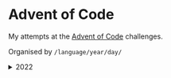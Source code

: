 # Advent of Code

My attempts at the [Advent of Code](https://adventofcode.com/) challenges.

Organised by `/language/year/day/`

<details><summary>2022</summary>

- [Day 1 - Calorie Counting](rust/2022/day-1/src/main.rs)
</details>